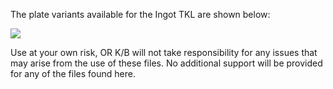 The plate variants available for the Ingot TKL are shown below:

![](https://i.imgur.com/Uf3luKM.jpeg)

Use at your own risk, OR K/B will not take responsibility for any issues that may arise from the use of these files.
No additional support will be provided for any of the files found here.
